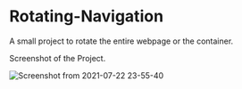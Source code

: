 # Rotating-Navigation


A small project to rotate the entire webpage or the container.


Screenshot of the Project.



![Screenshot from 2021-07-22 23-55-40](https://user-images.githubusercontent.com/43684497/126690161-fe4350c1-e1d4-45ab-9489-d5f07c8ae2fe.png)
